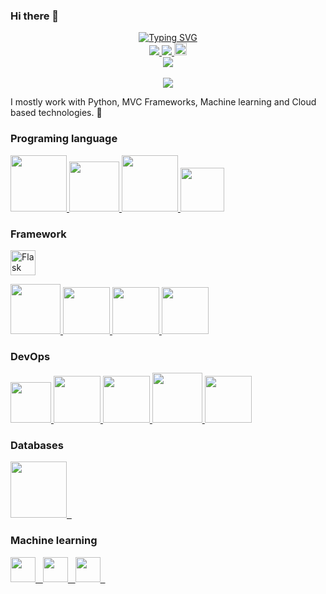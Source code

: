 ### Hi there 👋
<p align="center">
<a href="https://git.io/typing-svg"><img src="https://readme-typing-svg.demolab.com?font=Fira+Code&pause=1000&color=23799F&multiline=true&random=false&width=478&height=120&lines=Monika+Monika+;MSc+student;Python+Developer%7C+AI+%7C+machine+learning;Cryptography+%7C+Quantum+computing" alt="Typing SVG" /></a>
</a>
<br/>
  
<a href="https://www.linkedin.com/in/monika-monika-92197227/">
    <img src="https://img.shields.io/badge/-Linkedin-blue?style=flat-square&logo=linkedin">
</a>
<a href="monika_sahay@yahoo.com">
    <img src="https://img.shields.io/badge/-Email-red?style=flat-square&logo=gmail&logoColor=white">
</a>
<!-- <a href='https://scholar.google.com/citations?user=Nh4ezqcAAAAJ&hl=en' target="_blank">
    <img alt='GoogleScholar' src='https://img.shields.io/badge/Scholar-100000?style=flat&logo=GoogleScholar&logoColor=white&&color=0181FF'>
</a> -->
<a href="https://pypi.org/user/monika_sahay/">
    <img src="https://img.shields.io/badge/PyPi-monika_sahay-blue?style=for-the-badge&logo=PyPi&logoColor=white&labelColor=2863CA&color=11449D", height=20>
</a>
<br/>

<a href="https://github.com/monika-sahay">
    <img src="https://github-readme-stats.vercel.app/api?username=monika-sahay&theme=monokai&show_icons=true&hide_border=true&count_private=true">

  <br/>
     <!--<img src="https://github-readme-stats.vercel.app/api/top-langs/?username=monika-sahay&theme=vue-dark&show_icons=true&hide_border=true&layout=compact"> -->
  <br/>
   <img src="https://github-readme-streak-stats.herokuapp.com/?user=monika-sahay&theme=monokai&hide_border=true">
</a>

<br/>

I mostly work with Python, MVC Frameworks, Machine learning and Cloud based technologies. 🚀

### Programing language

<p float="left">
  <a href="https://python.org/" target="_blank" >
    <img src="https://media1.giphy.com/media/KAq5w47R9rmTuvWOWa/giphy.gif"  height="90" />
  </a>
    <a href="https://www.rust-lang.org/" target="_blank" >
    <img src="https://preview.redd.it/h54z9y3x9n091.gif?width=600&auto=webp&s=e867f62eb259edc3dad4e7b1ab4b0d1c05634711"  height="80" /> 
  </a>
    <a href="https://golang.org/" target="_blank" >
    <img src="https://raw.githubusercontent.com/itsksaurabh/itsksaurabh/master/assets/golang.gif"  height="90" />

  </a>
    <a href="https://www.w3.org/wiki/The_web_standards_model_-_HTML_CSS_and_JavaScript" target="_blank" >
    <img src="https://raw.githubusercontent.com/itsksaurabh/itsksaurabh/master/assets/html-css-js.png" height="70" />
  </a>


  ### Framework 
  <a href='https://flask.palletsprojects.com/en/3.0.x/'><img alt='Flask' src='https://img.shields.io/badge/Flask-100000?style=for-the-badge&logo=Flask&logoColor=white&labelColor=black&color=black' height="40"/></a>

  <a href="https://www.djangoproject.com/" target="_blank" >
    <img src="https://www.edgica.com/wp-content/files/django-logo-big.jpg"  height="80" /> 
  </a>
  

  <a href="https://grpc.io/" target="_blank" >
    <img src="https://raw.githubusercontent.com/itsksaurabh/itsksaurabh/master/assets/grpc.gif"  height="75" />
  </a>
    <a href="https://grpc.io/" target="_blank" >
    <img src=" https://lottie.host/90172890-9beb-4337-9945-b349501104ac/x00ufIGAlv.json"  height="75" />
  </a>
      <a href="https://grpc.io/" target="_blank" >
    <img src="https://miro.medium.com/v2/resize:fit:720/format:webp/1*KN7zbaWkbm5E71zZWfTf7A.gif"  height="75" />
  </a>

 </p>

 
### DevOps
  
 <p float="left">
   <a href="https://docs.gitlab.com/ee/ci/" target="_blank" >
    <img src="https://raw.githubusercontent.com/itsksaurabh/itsksaurabh/master/assets/cicd.gif"  height="65" />
  </a>
  <a href="https://m.do.co/c/3bc2250b7076" target="_blank" >
    <img src="https://raw.githubusercontent.com/itsksaurabh/itsksaurabh/master/assets/do.gif"  height="75" />
  </a> 
  <a href="https://aws.amazon.com/" target="_blank" >
    <img src="https://raw.githubusercontent.com/itsksaurabh/itsksaurabh/master/assets/aws.gif"  height="75" />
  </a>
    <a href="https://www.docker.com/" target="_blank" >
    <img src="https://raw.githubusercontent.com/itsksaurabh/itsksaurabh/master/assets/docker.gif"  height="80" /> 
  </a>
    <a href="https://kubernetes.io/" target="_blank" >
    <img src="https://raw.githubusercontent.com/itsksaurabh/itsksaurabh/master/assets/k8s.gif"  height="75" />
  </a>
 </p>
  
### Databases
  
  <!-- <a href="https://prometheus.io/" target="_blank" >
    <img src="https://raw.githubusercontent.com/itsksaurabh/itsksaurabh/master/assets/prometheus.gif" height="65" />
  </a> -->
  <!-- <a href="https://www.influxdata.com/" target="_blank" >
    <img src="https://raw.githubusercontent.com/itsksaurabh/itsksaurabh/master/assets/influxdata.gif" height="60" />
  </a> -->
  <a href="https://www.postgresql.org/" target="_blank" >
    <img src="https://raw.githubusercontent.com/itsksaurabh/itsksaurabh/master/assets/postgresql.gif" height="90" />&nbsp;&nbsp;
  </a>
  <!-- </a> -->
    <!-- <a href="https://www.mongodb.com/" target="_blank" >
    <img src="https://www.logolynx.com/images/logolynx/cf/cf72126a3551b816d617a06ffb01388b.png" height="60" />
  </a> -->

  ### Machine learning

  <a href="https://scikit-learn.org/stable/" target="_blank" >
    <img src="  https://img.shields.io/badge/scikit--learn-%23F7931E.svg?style=for-the-badge&logo=scikit-learn&logoColor=white" height="40" />&nbsp;&nbsp;
  </a>
    <a href="https://www.tensorflow.org/" target="_blank" >
    <img src="https://img.shields.io/badge/TF-black?style=flat-square&logo=tensorflow" height="40" />&nbsp;&nbsp;
  </a>
      <a href="
https://spark.apache.org/" target="_blank" >
    <img src="https://img.shields.io/badge/Spark-black?style=flat-square&logo=apachespark" height="40" />&nbsp;&nbsp;
  </a>


  
</p>




